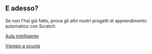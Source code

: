 ## E adesso?

Se non l'hai già fatto, prova gli altri nostri progetti di apprendimento automatico con Scratch.

[Aula intelligente](https://projects.raspberrypi.org/en/projects/smart-classroom)

[Viaggio a scuola](https://projects.raspberrypi.org/en/projects/journey-to-school)